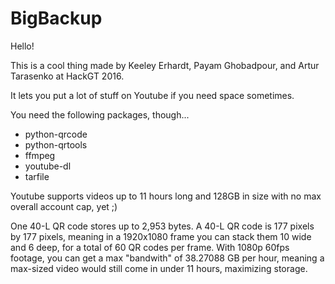 # BigBackup

Hello! 

This is a cool thing made by Keeley Erhardt, Payam Ghobadpour, and Artur Tarasenko at HackGT 2016.

It lets you put a lot of stuff on Youtube if you need space sometimes.

You need the following packages, though...

- python-qrcode
- python-qrtools
- ffmpeg
- youtube-dl
- tarfile

Youtube supports videos up to 11 hours long and 128GB in size with no max overall account cap, yet ;)

One 40-L QR code stores up to 2,953 bytes. A 40-L QR code is 177 pixels by 177 pixels, meaning in a 1920x1080 frame you can stack them 10 wide and 6 deep, for a total of 60 QR codes per frame. With 1080p 60fps footage, you can get a max "bandwith" of 38.27088 GB per hour, meaning a max-sized video would still come in under 11 hours, maximizing storage. 
